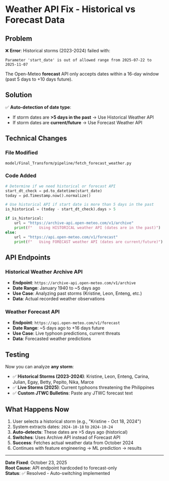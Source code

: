# Weather API Fix - Historical vs Forecast Data

## Problem
❌ **Error**: Historical storms (2023-2024) failed with:
```
Parameter 'start_date' is out of allowed range from 2025-07-22 to 2025-11-07
```

The Open-Meteo **forecast** API only accepts dates within a 16-day window (past 5 days to +10 days future).

## Solution
✅ **Auto-detection of date type**:
- If storm dates are **>5 days in the past** → Use Historical Weather API
- If storm dates are **current/future** → Use Forecast Weather API

## Technical Changes

### File Modified
`model/Final_Transform/pipeline/fetch_forecast_weather.py`

### Code Added
```python
# Determine if we need historical or forecast API
start_dt_check = pd.to_datetime(start_date)
today = pd.Timestamp.now().normalize()

# Use historical API if start date is more than 5 days in the past
is_historical = (today - start_dt_check).days > 5

if is_historical:
    url = "https://archive-api.open-meteo.com/v1/archive"
    print(f"   Using HISTORICAL weather API (dates are in the past)")
else:
    url = "https://api.open-meteo.com/v1/forecast"
    print(f"   Using FORECAST weather API (dates are current/future)")
```

## API Endpoints

### Historical Weather Archive API
- **Endpoint**: `https://archive-api.open-meteo.com/v1/archive`
- **Date Range**: January 1940 to ~5 days ago
- **Use Case**: Analyzing past storms (Kristine, Leon, Enteng, etc.)
- **Data**: Actual recorded weather observations

### Weather Forecast API  
- **Endpoint**: `https://api.open-meteo.com/v1/forecast`
- **Date Range**: ~5 days ago to +16 days future
- **Use Case**: Live typhoon predictions, current threats
- **Data**: Forecasted weather predictions

## Testing

Now you can analyze **any storm**:
- ✅ **Historical Storms (2023-2024)**: Kristine, Leon, Enteng, Carina, Julian, Egay, Betty, Pepito, Nika, Marce
- ✅ **Live Storms (2025)**: Current typhoons threatening the Philippines
- ✅ **Custom JTWC Bulletins**: Paste any JTWC forecast text

## What Happens Now

1. User selects a historical storm (e.g., "Kristine - Oct 18, 2024")
2. System extracts dates: `2024-10-18` to `2024-10-24`
3. **Auto-detects**: These dates are >5 days ago (historical)
4. **Switches**: Uses Archive API instead of Forecast API
5. **Success**: Fetches actual weather data from October 2024
6. Continues with feature engineering → ML prediction → results

---

**Date Fixed**: October 23, 2025  
**Root Cause**: API endpoint hardcoded to forecast-only  
**Status**: ✅ Resolved - Auto-switching implemented

